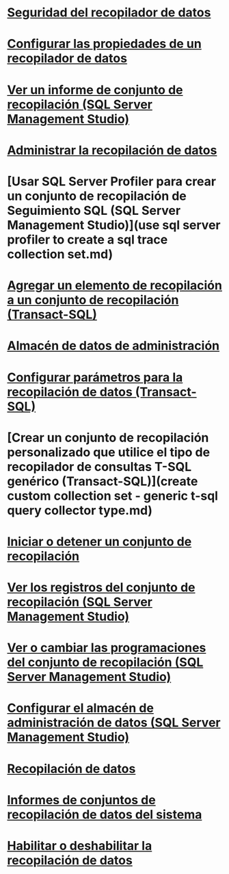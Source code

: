 # [Seguridad del recopilador de datos](data-collector-security.md)
# [Configurar las propiedades de un recopilador de datos](configure-properties-of-a-data-collector.md)
# [Ver un informe de conjunto de recopilación (SQL Server Management Studio)](view-a-collection-set-report-sql-server-management-studio.md)
# [Administrar la recopilación de datos](manage-data-collection.md)
# [Usar SQL Server Profiler para crear un conjunto de recopilación de Seguimiento SQL (SQL Server Management Studio)](use sql server profiler to create a sql trace collection set.md)
# [Agregar un elemento de recopilación a un conjunto de recopilación (Transact-SQL)](add-a-collection-item-to-a-collection-set-transact-sql.md)
# [Almacén de datos de administración](management-data-warehouse.md)
# [Configurar parámetros para la recopilación de datos (Transact-SQL)](configure-data-collection-parameters-transact-sql.md)
# [Crear un conjunto de recopilación personalizado que utilice el tipo de recopilador de consultas T-SQL genérico (Transact-SQL)](create custom collection set - generic t-sql query collector type.md)
# [Iniciar o detener un conjunto de recopilación](start-or-stop-a-collection-set.md)
# [Ver los registros del conjunto de recopilación (SQL Server Management Studio)](view-collection-set-logs-sql-server-management-studio.md)
# [Ver o cambiar las programaciones del conjunto de recopilación (SQL Server Management Studio)](view-or-change-collection-set-schedules-sql-server-management-studio.md)
# [Configurar el almacén de administración de datos (SQL Server Management Studio)](configure-the-management-data-warehouse-sql-server-management-studio.md)
# [Recopilación de datos](data-collection.md)
# [Informes de conjuntos de recopilación de datos del sistema](system-data-collection-set-reports.md)
# [Habilitar o deshabilitar la recopilación de datos](enable-or-disable-data-collection.md)
